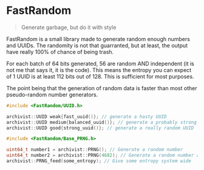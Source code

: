 # FastRandom

> Generate garbage, but do it with style

FastRandom is a small library made to generate random enough numbers and UUIDs. The randomity is not that guarranted, but at least, the output have really 100% of chance of being trash.

For each batch of 64 bits generated, 56 are random AND independent (it is not me that says it, it is the code). This means the entropy you can expect of 1 UUID is at least 112 bits out of 128. This is sufficient for most purposes.

The point being that the generation of random data is faster than most other pseudo-random number generators.

```c++
#include <FastRandom/UUID.h>

archivist::UUID weak{fast_uuid()}; // generate a hasty UUID
archivist::UUID medium{balanced_uuid()}; // generate a probably strong UUID
archivist::UUID good{strong_uuid()}; // generate a really random UUID
```

```c++
#include <FastRandom/Base_PRNG.h>

uint64_t number1 = archivist::PRNG(); // Generate a random number
uint64_t number2 = archivist::PRNG(4682); // Generate a random number and mixes some entropy (thread wide)
archivist::PRNG_feed(some_entropy); // Give some entropy system wide
```
